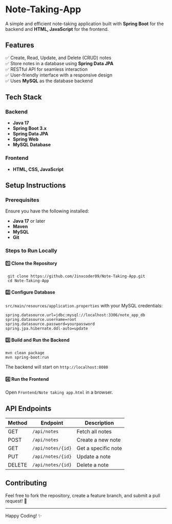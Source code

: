 # Note-Taking-App

A simple and efficient note-taking application built with **Spring Boot** for the backend and **HTML, JavaScript** for the frontend.

## Features

✅ Create, Read, Update, and Delete (CRUD) notes  
✅ Store notes in a database using **Spring Data JPA**  
✅ RESTful API for seamless interaction  
✅ User-friendly interface with a responsive design  
✅ Uses **MySQL** as the database backend  


## Tech Stack

### Backend
- **Java 17**
- **Spring Boot 3.x**
- **Spring Data JPA**
- **Spring Web**
- **MySQL Database**

### Frontend
- **HTML, CSS, JavaScript**


## Setup Instructions

### Prerequisites
Ensure you have the following installed:
- **Java 17** or later
- **Maven**
- **MySQL**
- **Git**

### Steps to Run Locally

#### 1️⃣ Clone the Repository
```
 git clone https://github.com/Jinxcoder09/Note-Taking-App.git
 cd Note-Taking-App
```

#### 2️⃣ Configure Database
`src/main/resources/application.properties` with your MySQL credentials:
```properties
spring.datasource.url=jdbc:mysql://localhost:3306/note_app_db
spring.datasource.username=root
spring.datasource.password=yourpassword
spring.jpa.hibernate.ddl-auto=update
```

#### 3️⃣ Build and Run the Backend
```
mvn clean package
mvn spring-boot:run
```
The backend will start on `http://localhost:8080`

#### 4️⃣ Run the Frontend
Open `Frontend/Note taking app.html` in a browser.

## API Endpoints
| Method |    Endpoint       |    Description      |
|--------|-------------------|---------------------|
| GET    |    `/api/notes`   | Fetch all notes     |
| POST   |    `/api/notes`   | Create a new note   |
| GET    | `/api/notes/{id}` | Get a specific note |
| PUT    | `/api/notes/{id}` | Update a note       |
| DELETE | `/api/notes/{id}` | Delete a note       |

## Contributing
Feel free to fork the repository, create a feature branch, and submit a pull request! 🚀


---

Happy Coding! ✨

 
